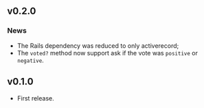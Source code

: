 ## v0.2.0

### News

- The Rails dependency was reduced to only activerecord;
- The `voted?` method now support ask if the vote was `positive` or `negative`.

## v0.1.0

- First release.
